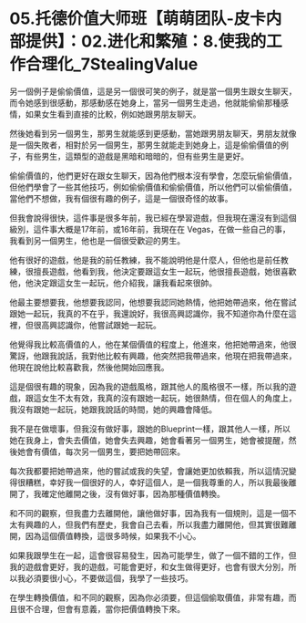 # 05.托德价值大师班【萌萌团队-皮卡内部提供】：02.进化和繁殖：8.使我的工作合理化_7StealingValue

另一個例子是偷偷價值，這是另一個很可笑的例子，就是當一個男生跟女生聊天，而令她感到很感動，那感動感在她身上，當另一個男生走過，他就能偷偷那種感情，如果女生看到直接的比較，例如她跟男朋友聊天。

然後她看到另一個男生，那男生就能感到更感動，當她跟男朋友聊天，男朋友就像是一個失敗者，相對於另一個男生，那男生就能走到她身上，這是偷偷價值的例子，有些男生，這類型的遊戲是黑暗和暗暗的，但有些男生是更好。

偷偷價值的，他們更好在跟女生聊天，因為他們根本沒有學會，怎麼玩偷偷價值，但他們學會了一些其他技巧，例如偷偷價值和偷偷價值，所以他們可以偷偷價值，當他們不想做，我有個很有趣的例子，這是一個很奇怪的故事。

但我會說得很快，這件事是很多年前，我已經在學習遊戲，但我現在還沒有到這個級別，這件事大概是17年前，或16年前，我現在在 Vegas，在做一些自己的事，我看到另一個男生，他也是一個很受歡迎的男生。

他有很好的遊戲，他是我的前任教練，我不能說明他是什麼人，但他也是前任教練，很擅長遊戲，他看到我，他決定要跟這女生一起玩，他很擅長遊戲，她很喜歡他，他決定跟這女生一起玩，他介紹我，讓我看起來很帥。

他最主要想要我，他想要我認同，他想要我認同她熱情，他把她帶過來，他在嘗試跟她一起玩，我真的不在乎，我還說好，我很高興認識你，我不知道你為什麼在這裡，但很高興認識你，他嘗試跟她一起玩。

他覺得我比較高價值的人，他在某個價值的程度上，他進來，他把她帶過來，他很驚訝，他跟我說話，我對他比較有興趣，他突然把我帶過來，他現在把我帶過來，他現在說他比較喜歡我，然後他開始回應我。

這是個很有趣的現象，因為我的遊戲風格，跟其他人的風格很不一樣，所以我的遊戲，跟這女生不太有效，我真的沒有跟她一起玩，她很熱情，但在個人的角度上，我沒有跟她一起玩，她跟我說話的時間，她的興趣會降低。

我不是在做壞事，但我沒有做好事，跟她的Blueprint一樣，跟其他人一樣，所以她在我身上，會失去價值，她會失去興趣，她會看著另一個男生，她會被提醒，然後她會有價值，每次另一個男生，要把她帶回來。

每次我都要把她帶過來，他的嘗試或我的失望，會讓她更加依賴我，所以這情況變得很糟糕，幸好我一個很好的人，幸好這個人，是一個我尊重的人，所以我最後離開了，我確定他離開之後，沒有做好事，因為那種價值轉換。

和不同的觀察，但我盡力去離開他，讓他做好事，因為我有一個規則，這是一個不太有興趣的人，但我們有歷史，我會自己去看，所以我盡力離開他，但其實很難離開，因為這個價值轉換，這很多時候，如果我不小心。

如果我跟學生在一起，這會很容易發生，因為可能學生，做了一個不錯的工作，但我的遊戲會更好，我的遊戲，可能會更好，和女生做得更好，也會有很大分別，所以我必須要很小心，不要做這個，我學了一些技巧。

在學生轉換價值，和不同的觀察，因為你必須要，但這個偷取價值，非常有趣，而且很不合理，但會有意義，當你把價值轉換下來。